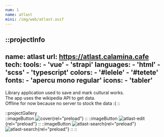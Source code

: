```yaml
---
num: 1
name: atlast
mini: /img/web/atlast.avif
---
```


::projectInfo
---
name: atlast
url: https://atlast.calamina.cafe
tech: 
    tools:
      - 'vue'
      - 'strapi'
    languages:
      - 'html'
      - 'scss'
      - 'typescript'
    colors:
      - '#lelele'
      - '#tetete'
    fonts:
      - 'apercu mono regular'
    icons:
      - 'tabler'
---
Library application used to save and mark cultural works.\
The app uses the wikipedia API to get data.\
Offline for now because no server to stock the data :(
::

::projectGallery  
  ::imageButton
    ![cover](/img/web/atlast.avif){rel="preload"}
  ::
  ::imageButton
    ![atlast-edit](/img/web/atlast/atlast-edit.avif){rel="preload"}
  ::
  ::imageButton
    ![atlast-search](/img/web/atlast/atlast-search.avif){rel="preload"}
    ![atlast-search](/img/web/atlast/atlast-search.avif){rel="preload"}
  :: 
::

<!-- 
::projectFeatures
- Authentication with JWT token
- Custom notification & alert
- Interface customization
- Wikipedia API for search and data
- User search and library compare
:: -->
